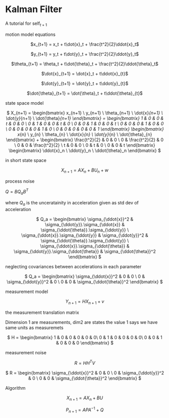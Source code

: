 # Kalman Filter

A tutorial for $\text{self}_{t+1}$

motion model equations

<center>

$x_{t+1} = x_t + t\dot{x}_t + \frac{t^2}{2}\ddot{x}_t$


$y_{t+1} = y_t + t\dot{y}_t + \frac{t^2}{2}\ddot{y}_t$


$\theta_{t+1} = \theta_t + t\dot{\theta}_t + \frac{t^2}{2}\ddot{\theta}_t$


$\dot{x}_{t+1} = \dot{x}_t + t\ddot{x}_{t}$


$\dot{y}_{t+1} = \dot{y}_t + t\ddot{y}_{t}$


$\dot{\theta}_{t+1} = \dot{\theta}_t + t\ddot{\theta}_{t}$

</center>


state space model

<center>

$
X_{n+1} = 
\begin{bmatrix}
x_{n+1} \\
y_{n+1} \\
\theta_{n+1} \\
\dot{x}_{n+1} \\
\dot{y}_{n+1} \\
\dot{\theta}_{n+1}
\end{bmatrix} =
\begin{bmatrix}
1 & 0 & 0 & t & 0 & 0 \\
0 & 1 & 0 & 0 & t & 0 \\
0 & 0 & 1 & 0 & 0 & t \\
0 & 0 & 0 & 1 & 0 & 0 \\
0 & 0 & 0 & 0 & 1 & 0 \\
0 & 0 & 0 & 0 & 0 & 1
\end{bmatrix}
\begin{bmatrix}
x_{n} \\
y_{n} \\
\theta_{n} \\
\dot{x}_{n} \\
\dot{y}_{n} \\
\dot{\theta}_{n}
\end{bmatrix}
+
\begin{bmatrix}
\frac{t^2}{2} & 0 & 0 \\
0 & \frac{t^2}{2} & 0 \\
0 & 0 & \frac{t^2}{2} \\
t & 0 & 0 \\
0 & t & 0 \\
0 & 0 & t
\end{bmatrix}
\begin{bmatrix}
\ddot{x}_n \\
\ddot{y}_n \\
\ddot{\theta}_n
\end{bmatrix}
$

</center>
in short state space
<center>

$X_{n+1} = AX_n + BU_n + w$

</center>

process noise

$Q = BQ_aB^T$

where $Q_a$ is the unceratainity in acceleration given as std dev of acceleration

<center>

$
Q_a =
\begin{bmatrix}
\sigma_{\ddot{x}}^2 & \sigma_{\ddot{y}}.\sigma_{\ddot{x}} & \sigma_{\ddot{\theta}}.\sigma_{\ddot{y}} \\
\sigma_{\ddot{x}}.\sigma_{\ddot{y}} & \sigma_{\ddot{y}}^2 & \sigma_{\ddot{\theta}}.\sigma_{\ddot{y}} \\
\sigma_{\ddot{x}}.\sigma_{\ddot{\theta}} & \sigma_{\ddot{y}}.\sigma_{\ddot{\theta}} & \sigma_{\ddot{\theta}}^2
\end{bmatrix}
$

</center>

neglecting covariances between accelerations in each parameter

<center>

$
Q_a =
\begin{bmatrix}
\sigma_{\ddot{x}}^2 & 0 & 0 \\
0 & \sigma_{\ddot{y}}^2 & 0 \\
0 & 0 & \sigma_{\ddot{\theta}}^2
\end{bmatrix}
$

</center>

measurement model

<center>

$Y_{n+1} = H X_{n+1} + v$

</center>

the measurement translation matrix

Dimension 1 are measurements, dim2 are states
the value 1 says we have same units as measuremets

<center>

$
H =
\begin{bmatrix}
1 & 0 & 0 & 0 & 0 & 0\\
0 & 1 & 0 & 0 & 0 & 0\\
0 & 0 & 1 & 0 & 0 & 0
\end{bmatrix}
$

</center>

measurement noise

<center>

$R = HH^TV$

$
R =
\begin{bmatrix}
\sigma_{\ddot{x}}^2 & 0 & 0 \\
0 & \sigma_{\ddot{y}}^2 & 0 \\
0 & 0 & \sigma_{\ddot{\theta}}^2
\end{bmatrix}
$

</center>

Algorithm

<center>

$X_{n+1} = AX_n + BU$

$P_{n+1} = APA^{-1} + Q$

</center>

